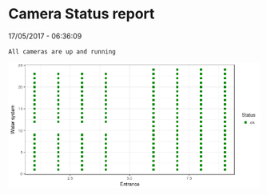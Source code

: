 Camera Status report
================
17/05/2017 - 06:36:09

    All cameras are up and running

![](camreport_files/figure-markdown_github/unnamed-chunk-2-1.png)
